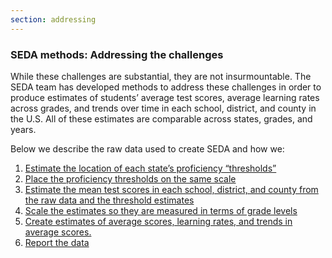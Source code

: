 ```yaml
---
section: addressing
---
```

### SEDA methods: Addressing the challenges

While these challenges are substantial, they are not insurmountable. The SEDA team has developed methods to address these challenges in order to produce estimates of students’ average test scores, average learning rates across grades, and trends over time in each school, district, and county in the U.S. All of these estimates are comparable across states, grades, and years. 

Below we describe the raw data used to create SEDA and how we:

1. <a href="#" data-scroll-target="prof-threshold" class="scroll-to-section">Estimate the location of each state’s proficiency “thresholds”</a>
2. <a href="#" data-scroll-target="placing-proficiency" class="scroll-to-section">Place the proficiency thresholds on the same scale</a>
3. <a href="#" data-scroll-target="estimating-means" class="scroll-to-section">Estimate the mean test scores in each school, district, and county from the raw data and the threshold estimates</a>
4. <a href="#" data-scroll-target="scaling-estimates" class="scroll-to-section">Scale the estimates so they are measured in terms of grade levels</a>
5. <a href="#" data-scroll-target="reducing" class="scroll-to-section">Create estimates of average scores, learning rates, and trends in average scores.</a>
6. <a href="#" data-scroll-target="reporting" class="scroll-to-section">Report the data</a>
